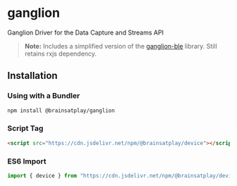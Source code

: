 # ganglion
Ganglion Driver for the Data Capture and Streams API

> **Note:** Includes a simplified version of the [ganglion-ble](https://github.com/neurosity/ganglion-ble) library. Still retains rxjs dependency.

## Installation

### Using with a Bundler
```bash
npm install @brainsatplay/ganglion
```

### Script Tag
```html 
<script src="https://cdn.jsdelivr.net/npm/@brainsatplay/device"></script>
```

### ES6 Import
```javascript 
import { device } from "https://cdn.jsdelivr.net/npm/@brainsatplay/device/dist/module.js"
```

